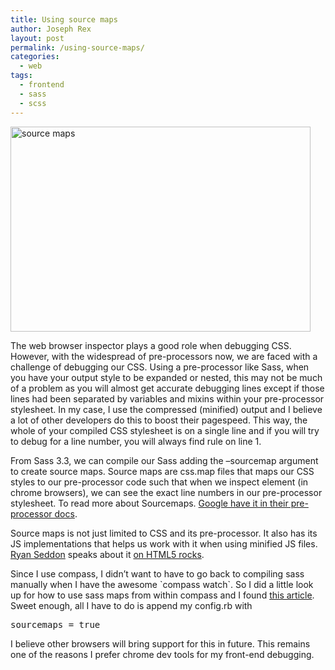 ```yaml
---
title: Using source maps
author: Joseph Rex
layout: post
permalink: /using-source-maps/
categories:
  - web
tags:
  - frontend
  - sass
  - scss
---
```

[<img class="aligncenter size-full wp-image-408" src="http://josephrex.me/wp-content/uploads/2014/12/mappings.png" alt="source maps" width="480" height="328" />][1]

The web browser inspector plays a good role when debugging CSS. However, with the widespread of pre-processors now, we are faced with a challenge of debugging our CSS. Using a pre-processor like Sass, when you have your output style to be expanded or nested, this may not be much of a problem as you will almost get accurate debugging lines except if those lines had been separated by variables and mixins within your pre-processor stylesheet. In my case, I use the compressed (minified) output and I believe a lot of other developers do this to boost their pagespeed. This way, the whole of your compiled CSS stylesheet is on a single line and if you will try to debug for a line number, you will always find rule on line 1.

From Sass 3.3, we can compile our Sass adding the &#8211;sourcemap argument to create source maps. Source maps are css.map files that maps our CSS styles to our pre-processor code such that when we inspect element (in chrome browsers), we can see the exact line numbers in our pre-processor stylesheet. To read more about Sourcemaps. <a title="Source maps" href="https://developer.chrome.com/devtools/docs/css-preprocessors#toc-how-css-source-maps-work" target="_blank">Google have it in their pre-processor docs</a>.

Source maps is not just limited to CSS and its pre-processor. It also has its JS implementations that helps us work with it when using minified JS files. <a href="https://twitter.com/ryanseddon" target="_blank">Ryan Seddon</a> speaks about it <a title="Javascript sourcemaps" href="http://www.html5rocks.com/en/tutorials/developertools/sourcemaps/" target="_blank">on HTML5 rocks</a>.

Since I use compass, I didn&#8217;t want to have to go back to compiling sass manually when I have the awesome \`compass watch\`. So I did a little look up for how to use sass maps from within compass and I found <a href="https://chillco.com/blog/setting-sass-and-compass-source-maps" target="_blank">this article</a>. Sweet enough, all I have to do is append my config.rb with

<pre class="lang:ruby decode:true ">sourcemaps = true</pre>

I believe other browsers will bring support for this in future. This remains one of the reasons I prefer chrome dev tools for my front-end debugging.

 [1]: http://josephrex.me/wp-content/uploads/2014/12/mappings.png